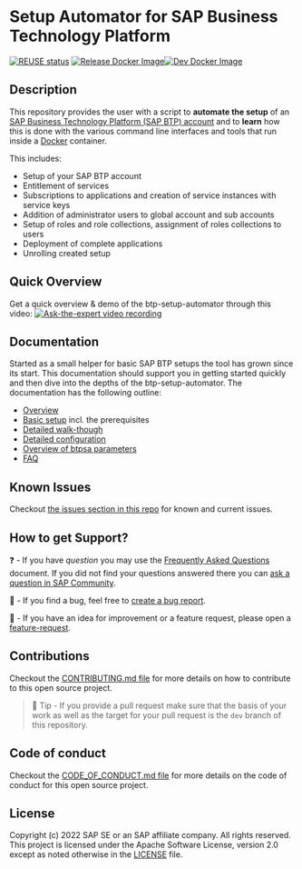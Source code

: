 # Setup Automator for SAP Business Technology Platform

[![REUSE status](https://api.reuse.software/badge/github.com/SAP-samples/btp-setup-automator)](https://api.reuse.software/info/github.com/SAP-samples/btp-setup-automator) [![Release Docker Image](https://github.com/SAP-samples/btp-setup-automator/actions/workflows/docker-release-build-and-push.yml/badge.svg)](https://github.com/SAP-samples/btp-setup-automator/actions/workflows/docker-release-build-and-push.yml)[![Dev Docker Image](https://github.com/SAP-samples/btp-setup-automator/actions/workflows/docker-dev-build-and-push.yml/badge.svg)](https://github.com/SAP-samples/btp-setup-automator/actions/workflows/docker-dev-build-and-push.yml)

## Description

This repository provides the user with a script to **automate the setup** of an [SAP Business Technology Platform (SAP BTP) account](https://account.hana.ondemand.com/) and to **learn** how this is done with the various command line interfaces and tools that run inside a [Docker](https://www.docker.com/) container.

This includes:

- Setup of your SAP BTP account
- Entitlement of services
- Subscriptions to applications and creation of service instances with service keys
- Addition of administrator users to global account and sub accounts
- Setup of roles and role collections, assignment of roles collections to users
- Deployment of complete applications
- Unrolling created setup

## Quick Overview

Get a quick overview & demo of the btp-setup-automator through this video:
[![Ask-the-expert video recording](https://img.youtube.com/vi/3pLNXsn-cLM/0.jpg)](https://www.youtube.com/watch?v=3pLNXsn-cLM)

## Documentation

Started as a small helper for basic SAP BTP setups the tool has grown since its start. This documentation should support you in getting started quickly and then dive into the depths of the btp-setup-automator. The documentation has the following outline:

- [Overview](./docs/OVERVIEW.md)
- [Basic setup](./docs/BASIC_SETUP.md) incl. the prerequisites
- [Detailed walk-though](./docs/README.md)
- [Detailed configuration](./docs/SAMPLECONFIG.md)
- [Overview of btpsa parameters](./docs/PARAMETERS_OVERVIEW.md)
- [FAQ](./docs/FAQ.md)

## Known Issues

Checkout [the issues section in this repo](https://github.com/SAP-samples/btp-setup-automator/issues) for known and current issues.

## How to get Support?

❓ - If you have *question* you may use the [Frequently Asked Questions](docs/FAQ.md) document. If you did not find your questions answered there you can [ask a question in SAP Community](https://answers.sap.com/questions/ask.html).

🐛 - If you find a bug, feel free to [create a bug report](https://github.com/SAP-samples/btp-setup-automator/issues/new?assignees=&labels=bug&template=bug-report.yml&title=%5BBUG%5D+%3Ctitle%3E).

🚀 - If you have an idea for improvement or a feature request, please open a [feature-request](https://github.com/SAP-samples/btp-setup-automator/issues/new?assignees=&labels=enhancement&template=feature-request.yml&title=%5BFEATURE+REQUEST%5D+%3Ctitle%3E).

## Contributions

Checkout the [CONTRIBUTING.md file](CONTRIBUTING.md) for more details on how to contribute to this open source project.

> 📝 Tip - If you provide a pull request make sure that the basis of your work as well as the target for your pull request is the `dev` branch of this repository.

## Code of conduct

Checkout the [CODE_OF_CONDUCT.md file](CODE_OF_CONDUCT.md) for more details on the code of conduct for this open source project.

## License

Copyright (c) 2022 SAP SE or an SAP affiliate company. All rights reserved. This project is licensed under the Apache Software License, version 2.0 except as noted otherwise in the [LICENSE](LICENSES/Apache-2.0.txt) file.
